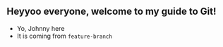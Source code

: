 ## Heyyoo everyone, welcome to my guide to Git!

- Yo, Johnny here
- It is coming from `feature-branch`